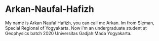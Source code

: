 # Arkan-Naufal-Hafizh
My name is Arkan Naufal Hafizh, you can call me Arkan. Im from Sleman, Special Regional of Yogyakarta. Now i'm an undergraduate student at Geophysics batch 2020 Universitas Gadjah Mada Yogyakarta.
